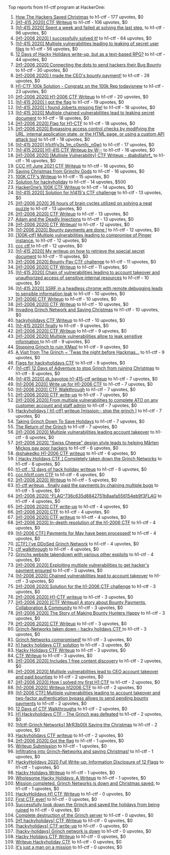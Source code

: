 Top reports from h1-ctf program at HackerOne:

1. [How The Hackers Saved Christmas](https://hackerone.com/reports/1069335) to h1-ctf - 177 upvotes, $0
2. [[H1-415 2020] CTF Writeup](https://hackerone.com/reports/776634) to h1-ctf - 106 upvotes, $0
3. [[h1-415 2020] Spent a week and failed at solving the last step.](https://hackerone.com/reports/781265) to h1-ctf - 96 upvotes, $0
4. [[H1-2006 2020] I successfully solved it!](https://hackerone.com/reports/887818) to h1-ctf - 64 upvotes, $0
5. [[h1-415 2020] Multiple vulnerabilities leading to leaking of secret user files](https://hackerone.com/reports/780036) to h1-ctf - 56 upvotes, $0
6. [12 Days of Hacky Holidays write-up, but as a text-based RPG?](https://hackerone.com/reports/1066851) to h1-ctf - 44 upvotes, $0
7. [[H1-2006 2020]  Connecting the dots to send hackers their Bug Bounty](https://hackerone.com/reports/889886) to h1-ctf - 30 upvotes, $0
8. [[H1-2006 2020] I made the CEO's bounty payment!](https://hackerone.com/reports/887816) to h1-ctf - 28 upvotes, $0
9. [H1-CTF 100k Solution - Congratz on the 100k Rep todayisnew](https://hackerone.com/reports/1216408) to h1-ctf - 23 upvotes, $0
10. [[H1-2006 2020] H1-2006 CTF Writeup](https://hackerone.com/reports/887611) to h1-ctf - 20 upvotes, $0
11. [[h1-415 2020] I got the flag](https://hackerone.com/reports/777099) to h1-ctf - 19 upvotes, $0
12. [[h1-415 2020] I found Joberts missing file!](https://hackerone.com/reports/780676) to h1-ctf - 18 upvotes, $0
13. [[h1-415 2020] Multiple chained vulnerabilities lead to leaking secret document](https://hackerone.com/reports/777241) to h1-ctf - 18 upvotes, $0
14. [[H1-2006 2020] Flag for H1-CTF](https://hackerone.com/reports/888141) to h1-ctf - 18 upvotes, $0
15. [[H1-2006 2020] Bypassing access control checks by modifying the URL, internal application state, or the HTML page, or using a custom API attack tool](https://hackerone.com/reports/895172) to h1-ctf - 18 upvotes, $0
16. [[h1-415 2020] h1ctf{y3s_1m_c0sm1c_n0w}](https://hackerone.com/reports/781253) to h1-ctf - 17 upvotes, $0
17. [[h1-415 2020] H1-415 CTF Writeup by W--](https://hackerone.com/reports/780285) to h1-ctf - 16 upvotes, $0
18. [[H1-2006 2020] [Multiple Vulnerability] CTF Writeup - @abdilahrf_](https://hackerone.com/reports/888484) to h1-ctf - 16 upvotes, $0
19. [CCC H1 June 2021 CTF Writeup](https://hackerone.com/reports/1217114) to h1-ctf - 16 upvotes, $0
20. [Saving Christmas from Grinchy Gods](https://hackerone.com/reports/1434017) to h1-ctf - 16 upvotes, $0
21. [100K CTF's Writeup](https://hackerone.com/reports/1216591) to h1-ctf - 15 upvotes, $0
22. [Solution for hackyholiday](https://hackerone.com/reports/1065495) to h1-ctf - 14 upvotes, $500
23. [HackerOne’s 100K CTF Writeup](https://hackerone.com/reports/1218708) to h1-ctf - 14 upvotes, $0
24. [[h1-415 2020] Solution for h1415's CTF challenge](https://hackerone.com/reports/776699) to h1-ctf - 13 upvotes, $0
25. [[H1-2006 2020]  36 hours of brain cycles utilized on solving a neat puzzle](https://hackerone.com/reports/889793) to h1-ctf - 13 upvotes, $0
26. [[H1-2006 2020] CTF Writeup](https://hackerone.com/reports/888939) to h1-ctf - 13 upvotes, $0
27. [Adam and the  Deadly  Injections](https://hackerone.com/reports/1217702) to h1-ctf - 13 upvotes, $0
28. [[H1-2006 2020] CTF Writeup!](https://hackerone.com/reports/889293) to h1-ctf - 12 upvotes, $0
29. [[h1-2006 2020] Bounty payments are done !](https://hackerone.com/reports/895824) to h1-ctf - 12 upvotes, $0
30. [[100K-ctf] Multiple vulnerabilities leading to compromise of Pinger instance.](https://hackerone.com/reports/1215867) to h1-ctf - 12 upvotes, $0
31. [ccc ctf ](https://hackerone.com/reports/1216085) to h1-ctf - 12 upvotes, $0
32. [[h1-415 2020] My writeup on how to retrieve the special secret document](https://hackerone.com/reports/776684) to h1-ctf - 11 upvotes, $0
33. [[H1-2006 2020] Bounty Pay CTF challenge](https://hackerone.com/reports/895798) to h1-ctf - 11 upvotes, $0
34. [[H1-2006 2020] CTF Writeup](https://hackerone.com/reports/893305) to h1-ctf - 11 upvotes, $0
35. [[h1-415 2020] Chain of vulnerabilities leading to account takeover and unauthorized access of sensitive internal resources](https://hackerone.com/reports/781281) to h1-ctf - 10 upvotes, $0
36. [[h1-415 2020] SSRF in a headless chrome with remote debugging leads to sensible information leak](https://hackerone.com/reports/781295) to h1-ctf - 10 upvotes, $0
37. [[H1-2006] CTF Writeup](https://hackerone.com/reports/895778) to h1-ctf - 10 upvotes, $0
38. [[H1-2006 2020] CTF Writeup](https://hackerone.com/reports/888253) to h1-ctf - 10 upvotes, $0
39. [Invading Grinch Network and Saving Christmas](https://hackerone.com/reports/1065829) to h1-ctf - 10 upvotes, $0
40. [hackyholidays CTF Writeup](https://hackerone.com/reports/1069080) to h1-ctf - 10 upvotes, $0
41. [[h1-415 2020] finally](https://hackerone.com/reports/779910) to h1-ctf - 9 upvotes, $0
42. [[H1-2006 2020]   CTF Writeup](https://hackerone.com/reports/887766) to h1-ctf - 9 upvotes, $0
43. [[H1-2006 2020] Multiple vulnerabilities allow to leak sensitive information ](https://hackerone.com/reports/895202) to h1-ctf - 9 upvotes, $0
44. [Stopping Grinch to ruin XMas!](https://hackerone.com/reports/1065485) to h1-ctf - 9 upvotes, $0
45. [A Visit from The Grinch ~ 'Twas the night before Hackmas...](https://hackerone.com/reports/1067912) to h1-ctf - 9 upvotes, $0
46. [Flags for hackyholidays CTF](https://hackerone.com/reports/1065516) to h1-ctf - 9 upvotes, $0
47. [[h1-ctf] 12 Days of Adventure to stop Grinch from ruining Christmas](https://hackerone.com/reports/1067087) to h1-ctf - 8 upvotes, $0
48. [[h1-415 2020] @_bayotop h1-415-ctf writeup](https://hackerone.com/reports/779113) to h1-ctf - 7 upvotes, $0
49. [[h1-2006 2020] Write up for H1-2006 CTF](https://hackerone.com/reports/895772) to h1-ctf - 7 upvotes, $0
50. [[h1-2006 2020] CTF Walkthrough](https://hackerone.com/reports/895780) to h1-ctf - 7 upvotes, $0
51. [[H1-2006 2020] CTF write-up](https://hackerone.com/reports/894604) to h1-ctf - 7 upvotes, $0
52. [[H1-2006 2020] From multiple vulnerabilities to complete ATO on any customer account and staff admin](https://hackerone.com/reports/894863) to h1-ctf - 7 upvotes, $0
53. [Hackyholidays [ h1-ctf] writeup [mission:- stop the grinch ]](https://hackerone.com/reports/1069396) to h1-ctf - 7 upvotes, $0
54. [Taking Grinch Down To Save Holidays](https://hackerone.com/reports/1067037) to h1-ctf - 7 upvotes, $0
55. [The Return of the Grinch](https://hackerone.com/reports/1433581) to h1-ctf - 7 upvotes, $0
56. [[H1-2006 2020]  Multiple vulnerabilities leading account takeover](https://hackerone.com/reports/887700) to h1-ctf - 6 upvotes, $0
57. [[H1-2006 2020]  "Swiss Cheese" design style leads to helping Mårten Mickos pay poor hackers](https://hackerone.com/reports/890272) to h1-ctf - 6 upvotes, $0
58. [@shakedko H1-2006 CTF writeup](https://hackerone.com/reports/894623) to h1-ctf - 6 upvotes, $0
59. [[ Hacky Holidays CTF ] Completely taken down the Grinch Networks](https://hackerone.com/reports/1066914) to h1-ctf - 6 upvotes, $0
60. [h1-ctf : 12 days of hack holiday writeup](https://hackerone.com/reports/1069175) to h1-ctf - 6 upvotes, $0
61. [ccc.h1ctf.com CTF](https://hackerone.com/reports/1215919) to h1-ctf - 6 upvotes, $0
62. [[H1-2006 2020] Writeup](https://hackerone.com/reports/894170) to h1-ctf - 5 upvotes, $0
63. [h1-ctf writeup , finally paid the payments by chaining multiple bugs](https://hackerone.com/reports/894110) to h1-ctf - 5 upvotes, $0
64. [[H1-2006 2020]  ^FLAG^736c635d8842751b8aafa556154eb9f3$FLAG$](https://hackerone.com/reports/888331) to h1-ctf - 4 upvotes, $0
65. [[H1-2006 2020] CTF write-up](https://hackerone.com/reports/890555) to h1-ctf - 4 upvotes, $0
66. [[H1-2006 2020] CTF](https://hackerone.com/reports/887993) to h1-ctf - 4 upvotes, $0
67. [[H1-2006 2020] CTF writeup](https://hackerone.com/reports/892632) to h1-ctf - 4 upvotes, $0
68. [[H1-2006 2020] In-depth resolution of the h1-2006 CTF](https://hackerone.com/reports/894174) to h1-ctf - 4 upvotes, $0
69. [[h1-2006 CTF] Payments for May have been processed!](https://hackerone.com/reports/894165) to h1-ctf - 4 upvotes, $0
70. [[CTF] I've DDoSed Grinch Network](https://hackerone.com/reports/1065493) to h1-ctf - 4 upvotes, $0
71. [ctf walkthrough](https://hackerone.com/reports/1065468) to h1-ctf - 4 upvotes, $0
72. [Grinchs website takendown with various other exploits](https://hackerone.com/reports/1069034) to h1-ctf - 4 upvotes, $0
73. [[H1-2006 2020] Exploiting multiple vulnerabilities to get hacker's payment ensured](https://hackerone.com/reports/894949) to h1-ctf - 3 upvotes, $0
74. [[h1-2006 2020]  Chained vulnerabilities lead to account takeover](https://hackerone.com/reports/895650) to h1-ctf - 3 upvotes, $0
75. [[H1-2006 2020] Solution for the h1-2006 CTF challenge](https://hackerone.com/reports/891093) to h1-ctf - 3 upvotes, $0
76. [[H1-2006 2020]  H1-CTF writeup](https://hackerone.com/reports/887889) to h1-ctf - 3 upvotes, $0
77. [[H1-2006 2020] [CTF Writeup] A story about Bounty Payments, Collaboration & Community](https://hackerone.com/reports/892337) to h1-ctf - 3 upvotes, $0
78. [[H1-2006 2020]  The Story of Making Bounty Hunters Happy](https://hackerone.com/reports/889333) to h1-ctf - 3 upvotes, $0
79. [[H1-2006 2020] CTF Writeup](https://hackerone.com/reports/893395) to h1-ctf - 3 upvotes, $0
80. [Grinch-Networks taken down - hacky holidays CTF ](https://hackerone.com/reports/1069189) to h1-ctf - 3 upvotes, $0
81. [Grinch Networks compromised!](https://hackerone.com/reports/1066504) to h1-ctf - 3 upvotes, $0
82. [h1 hacky holidays CTF solution](https://hackerone.com/reports/1065517) to h1-ctf - 3 upvotes, $0
83. [Hacky Holidays CTF Writeup](https://hackerone.com/reports/1066801) to h1-ctf - 3 upvotes, $0
84. [CTF Writeup](https://hackerone.com/reports/1066233) to h1-ctf - 3 upvotes, $0
85. [[H1-2006 2020]  Includes 1 free content discovery](https://hackerone.com/reports/894198) to h1-ctf - 2 upvotes, $0
86. [[H1-2006 2020]  Multiple vulnerabilities lead to CEO account takeover and paid bounties](https://hackerone.com/reports/890196) to h1-ctf - 2 upvotes, $0
87. [[H1-2006 2020] How I solved my first H1 CTF](https://hackerone.com/reports/895587) to h1-ctf - 2 upvotes, $0
88. [[h1-2006 2020]  Writeup h12006 CTF](https://hackerone.com/reports/895795) to h1-ctf - 2 upvotes, $0
89. [[h1-2006 CTF] Multiple vulnerabilities leading to account takeover and two-factor authentication bypass allows to send pending bounty payments](https://hackerone.com/reports/895722) to h1-ctf - 2 upvotes, $0
90. [12 Days of CTF Walkthroughs](https://hackerone.com/reports/1068433) to h1-ctf - 2 upvotes, $0
91. [H1 Hackyholidays CTF - The Grinch was defeated](https://hackerone.com/reports/1069467) to h1-ctf - 2 upvotes, $0
92. [[h1ctf-Grinch Networks] MrR3b00t Saving the Christmas](https://hackerone.com/reports/1068934) to h1-ctf - 2 upvotes, $0
93. [Hackyholidays CTF writeup](https://hackerone.com/reports/1065583) to h1-ctf - 2 upvotes, $0
94. [[H1-2006 2020]  Got the flag](https://hackerone.com/reports/887744) to h1-ctf - 1 upvotes, $0
95. [Writeup Submission](https://hackerone.com/reports/1068880) to h1-ctf - 1 upvotes, $0
96. [Infiltrating into Grinch-Networks and saving Christmas!](https://hackerone.com/reports/1069141) to h1-ctf - 1 upvotes, $0
97. [HackyHolidays 2020 Full Write-up: Information Disclosure of 12 Flags](https://hackerone.com/reports/1068434) to h1-ctf - 1 upvotes, $0
98. [Hacky Holidays Writeup](https://hackerone.com/reports/1067835) to h1-ctf - 1 upvotes, $0
99. [Wholesome Hacky Holidays: A Writeup](https://hackerone.com/reports/1066135) to h1-ctf - 1 upvotes, $0
100. [Mission completed. Grinch Networks is down and Christmas saved.](https://hackerone.com/reports/1067090) to h1-ctf - 1 upvotes, $0
101. [HackyHolidays H1 CTF Writeup](https://hackerone.com/reports/1068881) to h1-ctf - 0 upvotes, $0
102. [First CTF ever!](https://hackerone.com/reports/1069263) to h1-ctf - 0 upvotes, $0
103. [Successfully took down the Grinch and saved the holidays from being ruined](https://hackerone.com/reports/1067530) to h1-ctf - 0 upvotes, $0
104. [Complete destruction of the Grinch server](https://hackerone.com/reports/1065885) to h1-ctf - 0 upvotes, $0
105. [[H1 hackyholidays] CTF Writeup](https://hackerone.com/reports/1069171) to h1-ctf - 0 upvotes, $0
106. [[hackyholidays] CTF write-up](https://hackerone.com/reports/1069376) to h1-ctf - 0 upvotes, $0
107. [[hacky-holidays] Grinch network is down](https://hackerone.com/reports/1066206) to h1-ctf - 0 upvotes, $0
108. [Hacky Holidays CTF Writeup](https://hackerone.com/reports/1066007) to h1-ctf - 0 upvotes, $0
109. [Writeup Hackyholiday CTF](https://hackerone.com/reports/1065731) to h1-ctf - 0 upvotes, $0
110. [It's just a man on a mission](https://hackerone.com/reports/1069388) to h1-ctf - 0 upvotes, $0
